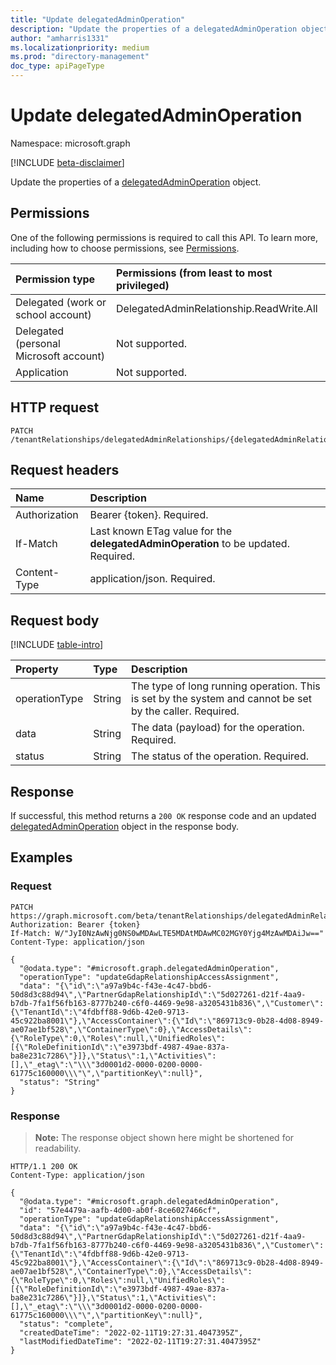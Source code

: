 ```yaml
---
title: "Update delegatedAdminOperation"
description: "Update the properties of a delegatedAdminOperation object."
author: "amharris1331"
ms.localizationpriority: medium
ms.prod: "directory-management"
doc_type: apiPageType
---
```


# Update delegatedAdminOperation
Namespace: microsoft.graph

[!INCLUDE [beta-disclaimer](../../includes/beta-disclaimer.md)]

Update the properties of a [delegatedAdminOperation](../resources/delegatedadminoperation.md) object.

## Permissions
One of the following permissions is required to call this API. To learn more, including how to choose permissions, see [Permissions](/graph/permissions-reference).

|Permission type|Permissions (from least to most privileged)|
|:---|:---|
|Delegated (work or school account)| DelegatedAdminRelationship.ReadWrite.All |
|Delegated (personal Microsoft account)| Not supported. |
|Application| Not supported. |

## HTTP request

<!-- {
  "blockType": "ignored"
}
-->
``` http
PATCH /tenantRelationships/delegatedAdminRelationships/{delegatedAdminRelationshipId}/operations/{delegatedAdminOperationId}
```

## Request headers
|Name|Description|
|:---|:---|
|Authorization|Bearer {token}. Required.|
|If-Match|Last known ETag value for the **delegatedAdminOperation** to be updated. Required.|
|Content-Type|application/json. Required.|

## Request body
[!INCLUDE [table-intro](../../includes/update-property-table-intro.md)]


|Property|Type|Description|
|:---|:---|:---|
|operationType|String|The type of long running operation. This is set by the system and cannot be set by the caller. Required.|
|data|String|The data (payload) for the operation. Required.|
|status|String|The status of the operation. Required.|


## Response

If successful, this method returns a `200 OK` response code and an updated [delegatedAdminOperation](../resources/delegatedadminoperation.md) object in the response body.

## Examples

### Request
<!-- {
  "blockType": "request",
  "name": "update_delegatedadminoperation",
  "@odata.type": "microsoft.graph.delegatedAdminOperation"
}
-->
``` http
PATCH https://graph.microsoft.com/beta/tenantRelationships/delegatedAdminRelationships/{delegatedAdminRelationshipId}/operations/{delegatedAdminOperationId}
Authorization: Bearer {token}
If-Match: W/"JyI0NzAwNjg0NS0wMDAwLTE5MDAtMDAwMC02MGY0Yjg4MzAwMDAiJw=="
Content-Type: application/json

{
  "@odata.type": "#microsoft.graph.delegatedAdminOperation",
  "operationType": "updateGdapRelationshipAccessAssignment",
  "data": "{\"id\":\"a97a9b4c-f43e-4c47-bbd6-50d8d3c88d94\",\"PartnerGdapRelationshipId\":\"5d027261-d21f-4aa9-b7db-7fa1f56fb163-8777b240-c6f0-4469-9e98-a3205431b836\",\"Customer\":{\"TenantId\":\"4fdbff88-9d6b-42e0-9713-45c922ba8001\"},\"AccessContainer\":{\"Id\":\"869713c9-0b28-4d08-8949-ae07ae1bf528\",\"ContainerType\":0},\"AccessDetails\":{\"RoleType\":0,\"Roles\":null,\"UnifiedRoles\":[{\"RoleDefinitionId\":\"e3973bdf-4987-49ae-837a-ba8e231c7286\"}]},\"Status\":1,\"Activities\":[],\"_etag\":\"\\\"3d0001d2-0000-0200-0000-61775c160000\\\"\",\"partitionKey\":null}",
  "status": "String"
}
```


### Response
>**Note:** The response object shown here might be shortened for readability.
<!-- {
  "blockType": "response",
  "truncated": true,
  "@odata.type": "microsoft.graph.delegatedAdminOperation"
}
-->
``` http
HTTP/1.1 200 OK
Content-Type: application/json

{
  "@odata.type": "#microsoft.graph.delegatedAdminOperation",
  "id": "57e4479a-aafb-4d00-ab0f-8ce6027466cf",
  "operationType": "updateGdapRelationshipAccessAssignment",
  "data": "{\"id\":\"a97a9b4c-f43e-4c47-bbd6-50d8d3c88d94\",\"PartnerGdapRelationshipId\":\"5d027261-d21f-4aa9-b7db-7fa1f56fb163-8777b240-c6f0-4469-9e98-a3205431b836\",\"Customer\":{\"TenantId\":\"4fdbff88-9d6b-42e0-9713-45c922ba8001\"},\"AccessContainer\":{\"Id\":\"869713c9-0b28-4d08-8949-ae07ae1bf528\",\"ContainerType\":0},\"AccessDetails\":{\"RoleType\":0,\"Roles\":null,\"UnifiedRoles\":[{\"RoleDefinitionId\":\"e3973bdf-4987-49ae-837a-ba8e231c7286\"}]},\"Status\":1,\"Activities\":[],\"_etag\":\"\\\"3d0001d2-0000-0200-0000-61775c160000\\\"\",\"partitionKey\":null}",
  "status": "complete",
  "createdDateTime": "2022-02-11T19:27:31.4047395Z",
  "lastModifiedDateTime": "2022-02-11T19:27:31.4047395Z"
}
```

